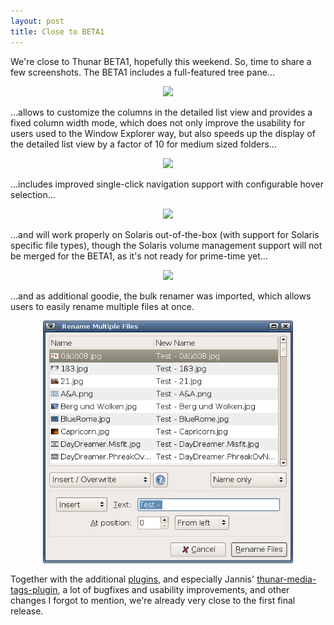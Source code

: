 ```yaml
---
layout: post
title: Close to BETA1
---
```


We're close to Thunar BETA1, hopefully this weekend. So, time to share a few screenshots. The BETA1 includes a full-featured tree pane...

<center><a href="http://www.foo-projects.org/~benny/tmp/thunar-tree-view.png"><img src="http://www.foo-projects.org/~benny/tmp/thunar-tree-view.png" width="400" /></a></center>

...allows to customize the columns in the detailed list view and provides a fixed column width mode, which does not only improve the usability for users used to the Window Explorer way, but also speeds up the display of the detailed list view by a factor of 10 for medium sized folders...

<center><a href="http://www.foo-projects.org/~benny/tmp/thunar-visible-columns.png"><img src="http://www.foo-projects.org/~benny/tmp/thunar-visible-columns.png" width="400" /></a></center>

...includes improved single-click navigation support with configurable hover selection...

<center><a href="http://www.foo-projects.org/~benny/tmp/thunar-hover-autoselection.png"><img src="http://www.foo-projects.org/~benny/tmp/thunar-hover-autoselection.png" width="400" /></a></center>

...and will work properly on Solaris out-of-the-box (with support for Solaris specific file types), though the Solaris volume management support will not be merged for the BETA1, as it's not ready for prime-time yet...

<center><a href="http://www.foo-projects.org/~benny/tmp/thunar-sunos-craig.png"><img src="http://www.foo-projects.org/~benny/tmp/thunar-sunos-craig.png" width="400" /></a></center>

...and as additional goodie, the bulk renamer was imported, which allows users to easily rename multiple files at once.

<center><a href="/images/2006/thunar-bulk-rename1.png"><img src="/images/2006/thunar-bulk-rename1.png" width="400" /></a></center>

Together with the additional <a href="http://thunar.xfce.org/plugins.html">plugins</a>, and especially Jannis' <a href="http://thunar.xfce.org/plugins.html#thunar-media-tags-plugin">thunar-media-tags-plugin</a>, a lot of bugfixes and usability improvements, and other changes I forgot to mention, we're already very close to the first final release.
